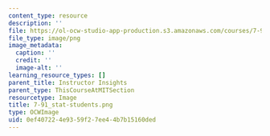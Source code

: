 ```yaml
---
content_type: resource
description: ''
file: https://ol-ocw-studio-app-production.s3.amazonaws.com/courses/7-91j-foundations-of-computational-and-systems-biology-spring-2014/0ef407224e9359f27ee44b7b15160ded_7-91_stat-students.png
file_type: image/png
image_metadata:
  caption: ''
  credit: ''
  image-alt: ''
learning_resource_types: []
parent_title: Instructor Insights
parent_type: ThisCourseAtMITSection
resourcetype: Image
title: 7-91_stat-students.png
type: OCWImage
uid: 0ef40722-4e93-59f2-7ee4-4b7b15160ded
---
```

